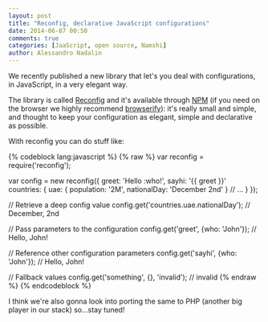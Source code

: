 ```yaml
---
layout: post
title: "Reconfig, declarative JavaScript configurations"
date: 2014-06-07 00:50
comments: true
categories: [JaaScript, open source, Namshi]
author: Alessandro Nadalin
---
```


We recently published a new library that let's you
deal with configurations, in JavaScript, in a very
elegant way.

<!-- more -->

The library is called [Reconfig](https://github.com/namshi/reconfig) and it's available
through [NPM](https://www.npmjs.org/package/reconfig) (if you need on the browser we highly
recommend [browserify](http://browserify.org/)): it's really
small and simple, and thought to keep your
configuration as elegant, simple and declarative as possible.

With reconfig you can do stuff like:

{% codeblock lang:javascript %}
{% raw %}
var reconfig = require('reconfig');

var config =  new reconfig({
    greet: 'Hello :who!',
    sayhi: '{{ greet }}'
    countries: {
    	uae: {
    		population: '2M',
    		nationalDay: 'December 2nd'
    	}
    	// ...
	}
});


// Retrieve a deep config value
config.get('countries.uae.nationalDay'); // December, 2nd

// Pass parameters to the configuration
config.get('greet', {who: 'John'}); // Hello, John!

// Reference other configuration parameters
config.get('sayhi', {who: 'John'}); // Hello, John!

// Fallback values
config.get('something', {}, 'invalid'); // invalid
{% endraw %}
{% endcodeblock %}

I think we're also gonna look into porting the same to
PHP (another big player in our stack) so...stay tuned!